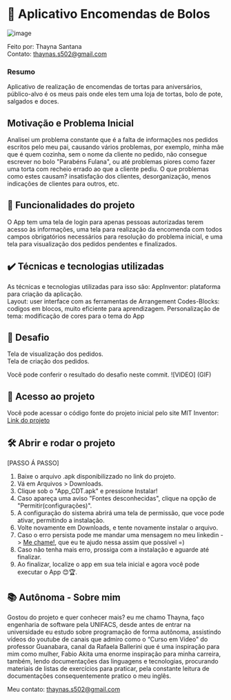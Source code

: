 
# 🍰 Aplicativo Encomendas de Bolos
![image](https://user-images.githubusercontent.com/88935936/227401184-0513b4c5-56be-4dbe-893d-8cb0e6d2be63.png)

Feito por: Thayna Santana<br>
Contato: thaynas.s502@gmail.com

### Resumo
Aplicativo de realização de encomendas de tortas para aniversários, público-alvo é os meus pais onde eles tem uma loja de tortas, bolo de pote, salgados e doces.

## Motivação e Problema Inicial
Analisei um problema constante que é a falta de informações nos pedidos escritos pelo meu pai, causando vários problemas, por exemplo, minha mãe que é quem cozinha, sem o nome da cliente no pedido, não consegue escrever no bolo "Parabéns Fulana", ou até problemas piores como fazer uma torta com recheio errado ao que a cliente pediu. O que problemas como estes causam? insatisfação dos clientes, desorganização, menos indicações de clientes para outros, etc.

## 🔨 Funcionalidades do projeto
O App tem uma tela de login para apenas pessoas autorizadas terem acesso às informações, uma tela para realização da encomenda com todos campos obrigatórios necessários para resolução do problema inicial, e uma tela para visualização dos pedidos pendentes e finalizados.

## ✔️ Técnicas e tecnologias utilizadas
As técnicas e tecnologias utilizadas para isso são:
AppInventor: plataforma para criação da aplicação.<br>
Layout: user interface com as ferramentas de Arrangement
Codes-Blocks: codigos em blocos, muito eficiente para aprendizagem.
Personalização de tema: modificação de cores para o tema do App
 
## 🎯 Desafio
Tela de visualização dos pedidos.<br>
Tela de criação dos pedidos.

Você pode conferir o resultado do desafio neste commit.
![VIDEO] (GIF)

## 📁 Acesso ao projeto
Você pode acessar o código fonte do projeto inicial 
pelo site MIT Inventor: <a href="https://ai2.appinventor.mit.edu/#6116576966082560">Link do projeto</a>

## 🛠️ Abrir e rodar o projeto
[PASSO Á PASSO]
1. Baixe o arquivo .apk disponibilizzado no link do projeto.<br>
2. Vá em Arquivos > Downloads.
3. Clique sob o "App_CDT.apk" e pressione Instalar!
4. Caso apareça uma aviso "Fontes desconhecidas", clique na opção de "Permitir(configurações)".
5. A configuração do sistema abrirá uma tela de permissão, que voce pode ativar, permitindo a instalação.
6. Volte novamente em Downloads, e tente novamente instalar o arquivo.
7. Caso o erro persista pode me mandar uma mensagem no meu linkedin -> <a href="https://www.linkedin.com/in/thayss/">Me chame!</a>, que eu te ajudo nessa assim que possível =)
8. Caso não tenha mais erro, prossiga com a instalação e aguarde até finalizar.
9. Ao finalizar, localize o app em sua tela inicial e agora você pode executar o App 😊🏆.

## 📚 Autônoma - Sobre mim
Gostou do projeto e quer conhecer mais? eu me chamo Thayna, faço engenharia de software pela UNIFACS, desde antes de entrar na universidade eu estudo sobre programação de forma autônoma, assistindo vídeos do youtube de canais que admiro como o “Curso em Vídeo" do professor Guanabara, canal da Rafaela Ballerini que é uma inspiração para mim como mulher, Fabio Akita uma enorme inspiração para minha carreira, também, lendo documentações das linguagens e tecnologias, procurando materiais de listas de exercícios para praticar, pela constante leitura de documentações consequentemente pratico o meu inglês.

Meu contato: thaynas.s502@gmail.com
